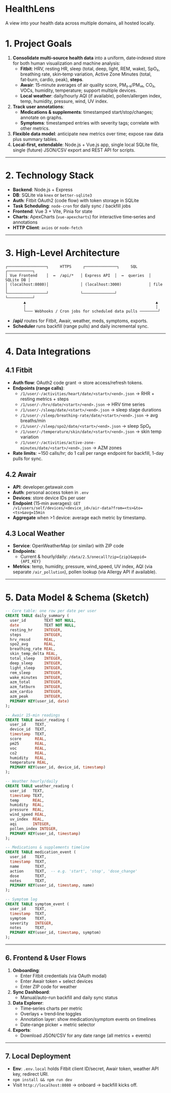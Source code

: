 # HealthLens
A view into your health data across multiple domains, all hosted locally.

# 1. Project Goals

1. **Consolidate multi‐source health data** into a uniform, date‑indexed store for both human visualization and machine analysis:
   - **Fitbit**: HRV, resting HR, sleep (total, deep, light, REM, wake), SpO₂, breathing rate, skin‑temp variation, Active Zone Minutes (total, fat‑burn, cardio, peak), **steps**.
   - **Awair**: 15‑minute averages of air quality score, PM₂.₅/PM₁₀, CO₂, VOCs, humidity, temperature; support multiple devices.
   - **Local weather**: daily/hourly AQI (if available), pollen/allergen index, temp, humidity, pressure, wind, UV index.
2. **Track user annotations**:
   - **Medications & supplements**: timestamped start/stop/changes; annotate on graphs.
   - **Symptoms**: timestamped entries with severity tags; correlate with other metrics.
3. **Flexible data model**: anticipate new metrics over time; expose raw data plus summary tables.
4. **Local‑first, extendable**: Node.js + Vue.js app, single local SQLite file, single (future) JSON/CSV export and REST API for scripts.

---

# 2. Technology Stack

- **Backend**: Node.js + Express
- **DB**: SQLite via `knex` or `better‑sqlite3`
- **Auth**: Fitbit OAuth2 (code flow) with token storage in SQLite
- **Task Scheduling**: `node‑cron` for daily sync / backfill jobs
- **Frontend**: Vue 3 + Vite, Pinia for state
- **Charts**: ApexCharts (`vue‑apexcharts`) for interactive time‑series and annotations
- **HTTP Client**: `axios` or `node‑fetch`

---

# 3. High‑Level Architecture

```
┌─────────────────┐     HTTPS     ┌──────────────┐     SQL      ┌───────────┐
│ Vue Frontend    │  ↔  /api/*   │ Express API  │  ↔  queries  │ SQLite DB │
│ (localhost:8080)│              │ (localhost:3000)            │ file      │
└─────────────────┘              └──────────────┘             └───────────┘
        ▲                                                         ▲
        │                                                         │
        └─── Webhooks / Cron jobs for scheduled data pulls ────────┘
```

- **/api/** routes for Fitbit, Awair, weather, meds, symptoms, exports.
- **Scheduler** runs backfill (range pulls) and daily incremental sync.

---

# 4. Data Integrations

## 4.1 Fitbit

- **Auth flow**: OAuth2 code grant → store access/refresh tokens.
- **Endpoints (range calls)**:
  - `/1/user/-/activities/heart/date/<start>/<end>.json` → RHR + resting metrics + steps
  - `/1/user/-/hrv/date/<start>/<end>.json` → HRV time series
  - `/1/user/-/sleep/date/<start>/<end>.json` → sleep stage durations
  - `/1/user/-/sleep/breathing-rate/date/<start>/<end>.json` → avg breaths/min
  - `/1/user/-/sleep/spo2/date/<start>/<end>.json` → sleep SpO₂
  - `/1/user/-/temperature/skin/date/<start>/<end>.json` → skin temp variation
  - `/1/user/-/activities/active-zone-minutes/date/<start>/<end>.json` → AZM zones
- **Rate limits**: ~150 calls/hr; do 1 call per range endpoint for backfill, 1-day pulls for sync.

## 4.2 Awair

- **API**: developer.getawair.com
- **Auth**: personal access token in `.env`
- **Devices**: store device IDs per user
- **Endpoint** (15‑min averages): `GET /v1/users/self/devices/<device_id>/air-data?from=<ts>&to=<ts>&avg=15min`
- **Aggregate** when >1 device: average each metric by timestamp.

## 4.3 Local Weather

- **Service**: OpenWeatherMap (or similar) with ZIP code
- **Endpoints**:
  - Current & hourly/daily: `/data/2.5/onecall?zip={zip}&appid={API_KEY}`
- **Metrics**: temp, humidity, pressure, wind_speed, UV index, AQI (via separate `/air_pollution`), pollen lookup (via Allergy API if available).


---

# 5. Data Model & Schema (Sketch)

```sql
-- Core table: one row per date per user
CREATE TABLE daily_summary (
  user_id        TEXT NOT NULL,
  date           TEXT NOT NULL,
  resting_hr     INTEGER,
  steps          INTEGER,
  hrv_rmssd      REAL,
  spo2_avg       REAL,
  breathing_rate REAL,
  skin_temp_delta REAL,
  total_sleep    INTEGER,
  deep_sleep     INTEGER,
  light_sleep    INTEGER,
  rem_sleep      INTEGER,
  wake_minutes   INTEGER,
  azm_total      INTEGER,
  azm_fatburn    INTEGER,
  azm_cardio     INTEGER,
  azm_peak       INTEGER,
  PRIMARY KEY(user_id, date)
);

-- Awair 15‑min readings
CREATE TABLE awair_reading (
  user_id    TEXT,
  device_id  TEXT,
  timestamp  TEXT,
  score      REAL,
  pm25       REAL,
  voc        REAL,
  co2        REAL,
  humidity   REAL,
  temperature REAL,
  PRIMARY KEY(user_id, device_id, timestamp)
);

-- Weather hourly/daily
CREATE TABLE weather_reading (
  user_id   TEXT,
  timestamp TEXT,
  temp      REAL,
  humidity  REAL,
  pressure  REAL,
  wind_speed REAL,
  uv_index  REAL,
  aqi       INTEGER,
  pollen_index INTEGER,
  PRIMARY KEY(user_id, timestamp)
);

-- Medications & supplements timeline
CREATE TABLE medication_event (
  user_id    TEXT,
  timestamp  TEXT,
  name       TEXT,
  action     TEXT,  -- e.g. 'start', 'stop', 'dose_change'
  dose       TEXT,
  notes      TEXT,
  PRIMARY KEY(user_id, timestamp, name)
);

-- Symptom log
CREATE TABLE symptom_event (
  user_id    TEXT,
  timestamp  TEXT,
  symptom    TEXT,
  severity   INTEGER,
  notes      TEXT,
  PRIMARY KEY(user_id, timestamp, symptom)
);
```

---

## 6. Frontend & User Flows

1. **Onboarding**:
   - Enter Fitbit credentials (via OAuth modal)
   - Enter Awair token + select devices
   - Enter ZIP code for weather
2. **Sync Dashboard**:
   - Manual/auto-run backfill and daily sync status
3. **Data Explorer**:
   - Time‑series charts per metric
   - Overlays + trend‑line toggles
   - Annotation layer: show medication/symptom events on timelines
   - Date‑range picker + metric selector
4. **Exports**:
   - Download JSON/CSV for any date range (all metrics + events)

---

## 7. Local Deployment

- **Env**: `.env.local` holds Fitbit client ID/secret, Awair token, weather API key, redirect URI.
- `npm install && npm run dev`
- Visit `http://localhost:8080` → onboard → backfill kicks off.

